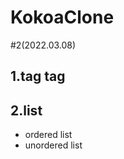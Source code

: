 # KokoaClone

#2(2022.03.08)
<h2>1.tag tag </h2>
<h2>2.list </h2>
<ul>
    <li>ordered list</li>
    <li>unordered list </li>
</ul>
